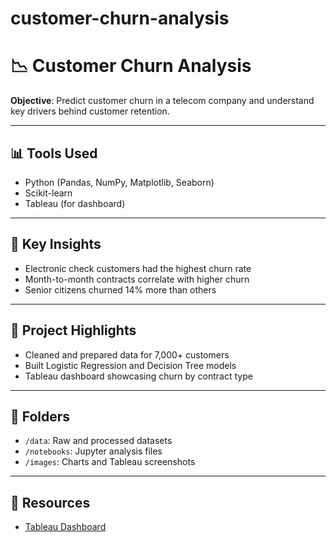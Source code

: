 # customer-churn-analysis
# 📉 Customer Churn Analysis

**Objective**: Predict customer churn in a telecom company and understand key drivers behind customer retention.
 
---

## 📊 Tools Used
- Python (Pandas, NumPy, Matplotlib, Seaborn)
- Scikit-learn
- Tableau (for dashboard) 

---

## 📌 Key Insights
- Electronic check customers had the highest churn rate
- Month-to-month contracts correlate with higher churn
- Senior citizens churned 14% more than others

---

## 🚀 Project Highlights
- Cleaned and prepared data for 7,000+ customers
- Built Logistic Regression and Decision Tree models
- Tableau dashboard showcasing churn by contract type

---

## 📁 Folders
- `/data`: Raw and processed datasets
- `/notebooks`: Jupyter analysis files
- `/images`: Charts and Tableau screenshots

---

## 🔗 Resources
- [Tableau Dashboard](#)
